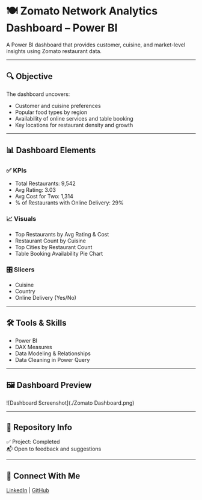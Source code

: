 # 🍽️ Zomato Network Analytics Dashboard – Power BI

A Power BI dashboard that provides customer, cuisine, and market-level insights using Zomato restaurant data.

---

## 🔍 Objective

The dashboard uncovers:
- Customer and cuisine preferences
- Popular food types by region
- Availability of online services and table booking
- Key locations for restaurant density and growth

---

## 📊 Dashboard Elements

### ✅ KPIs
- Total Restaurants: 9,542
- Avg Rating: 3.03
- Avg Cost for Two: 1,314
- % of Restaurants with Online Delivery: 29%

### 📈 Visuals
- Top Restaurants by Avg Rating & Cost
- Restaurant Count by Cuisine
- Top Cities by Restaurant Count
- Table Booking Availability Pie Chart

### 🎛 Slicers
- Cuisine
- Country
- Online Delivery (Yes/No)

---

## 🛠 Tools & Skills
- Power BI
- DAX Measures
- Data Modeling & Relationships
- Data Cleaning in Power Query

---

## 🖼️ Dashboard Preview

![Dashboard Screenshot](./Zomato Dashboard.png)


---

## 📌 Repository Info
✅ Project: Completed  
📬 Open to feedback and suggestions

---

## 🔗 Connect With Me

[LinkedIn](www.linkedin.com/in/riyasha-chatterjee) | [GitHub](https://github.com/riyasha-gif)
